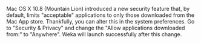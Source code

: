 Mac OS X 10.8 (Mountain Lion) introduced a new security feature that, by default, limits "acceptable" applications to only those downloaded from the Mac App store. Thankfully, you can alter this in the system preferences. Go to "Security & Privacy" and change the "Allow applications downloaded from:" to "Anywhere". Weka will launch successfully after this change.
